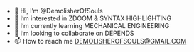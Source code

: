 - 👋 Hi, I’m @DemolisherOfSouls
- 👀 I’m interested in ZDOOM & SYNTAX HIGHLIGHTING
- 🌱 I’m currently learning MECHANICAL ENGINEERING
- 💞️ I’m looking to collaborate on DEPENDS
- 📫 How to reach me DEMOLISHEROFSOULS@GMAIL.COM

<!---
DemolisherOfSouls/DemolisherOfSouls is a ✨ special ✨ repository because its `README.md` (this file) appears on your GitHub profile.
You can click the Preview link to take a look at your changes.
--->
